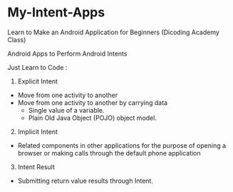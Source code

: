 # My-Intent-Apps
Learn to Make an Android Application for Beginners (Dicoding Academy Class)

Android Apps to Perform Android Intents

Just Learn to Code :
1. Explicit Intent
- Move from one activity to another
- Move from one activity to another by carrying data
  - Single value of a variable.
  - Plain Old Java Object (POJO) object model.
  
2. Implicit Intent
- Related components in other applications for the purpose of opening a browser or making calls through the default phone application

3. Intent Result
- Submitting return value results through Intent.
